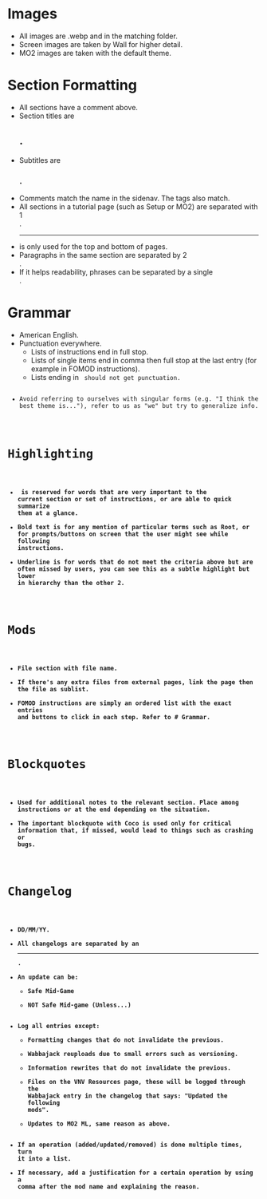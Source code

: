 # Images
- All images are .webp and in the matching folder.
- Screen images are taken by Wall for higher detail.
- MO2 images are taken with the default theme.

# Section Formatting
- All sections have a comment above.
- Section titles are <h2>.
- Subtitles are <h3>.
- Comments match the name in the sidenav. The tags also match.
- All sections in a tutorial page (such as Setup or MO2) are separated with 1 <br>.
- <hr> is only used for the top and bottom of pages.
- Paragraphs in the same section are separated by 2 <br>.
- If it helps readability, phrases can be separated by a single <br>.

# Grammar
- American English.
- Punctuation everywhere.
    - Lists of instructions end in full stop.
    - Lists of single items end in comma then full stop at the last entry (for example in FOMOD instructions).
    - Lists ending in <code> should not get punctuation.
- Avoid referring to ourselves with singular forms (e.g. "I think the best theme is..."), refer to us as "we" but try to generalize info.

# Highlighting
- <strong> is reserved for words that are very important to the current section or set of instructions, or are able to quick summarize them at a glance.
- Bold text is for any mention of particular terms such as Root, or for prompts/buttons on screen that the user might see while following instructions.
- Underline is for words that do not meet the criteria above but are often missed by users, you can see this as a subtle highlight but lower in hierarchy than the other 2.

# Mods
- File section with file name.
- If there's any extra files from external pages, link the page then the file as sublist.
- FOMOD instructions are simply an ordered list with the exact entries and buttons to click in each step. Refer to # Grammar.

# Blockquotes
- Used for additional notes to the relevant section. Place among instructions or at the end depending on the situation.
- The important blockquote with Coco is used only for critical information that, if missed, would lead to things such as crashing or bugs.

# Changelog
- DD/MM/YY.
- All changelogs are separated by an <hr>.
- An update can be:
    - Safe Mid-Game
    - NOT Safe Mid-game (Unless...)
- Log all entries except:
    - Formatting changes that do not invalidate the previous.
    - Wabbajack reuploads due to small errors such as versioning.
    - Information rewrites that do not invalidate the previous.
    - Files on the VNV Resources page, these will be logged through the Wabbajack entry in the changelog that says: "Updated the following mods".
    - Updates to MO2 ML, same reason as above.
- If an operation (added/updated/removed) is done multiple times, turn it into a list.
- If necessary, add a justification for a certain operation by using a comma after the mod name and explaining the reason.